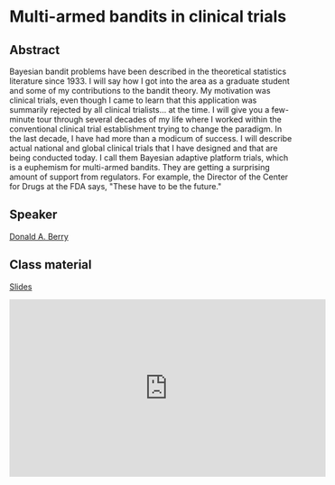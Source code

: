 # Multi-armed bandits in clinical trials

## Abstract
Bayesian bandit problems have been described in the theoretical statistics literature since 1933. I will say how I got into the area as a graduate student and some of my contributions to the bandit theory. My motivation was clinical trials, even though I came to learn that this application was summarily rejected by all clinical trialists… at the time. I will give you a few-minute tour through several decades of my life where I worked within the conventional clinical trial establishment trying to change the paradigm. In the last decade, I have had more than a modicum of success. I will describe actual national and global clinical trials that I have designed and that are being conducted today. I call them Bayesian adaptive platform trials, which is a euphemism for multi-armed bandits. They are getting a surprising amount of support from regulators. For example, the Director of the Center for Drugs at the FDA says, "These have to be the future."
## Speaker

[Donald A. Berry](donald-berry.md)

## Class material

[Slides](class-material/clinical/2021.03.25_RLVS_ANITI_France.ppt)  
<iframe width="560" height="315" src="https://www.youtube.com/embed/6XriR9t3ZrY" title="YouTube video player" frameborder="0" allow="accelerometer; autoplay; clipboard-write; encrypted-media; gyroscope; picture-in-picture" allowfullscreen></iframe>